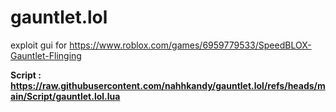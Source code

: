 # gauntlet.lol
exploit gui for https://www.roblox.com/games/6959779533/SpeedBLOX-Gauntlet-Flinging

**Script : https://raw.githubusercontent.com/nahhkandy/gauntlet.lol/refs/heads/main/Script/gauntlet.lol.lua**
